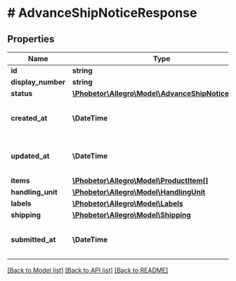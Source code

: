 # # AdvanceShipNoticeResponse

## Properties

Name | Type | Description | Notes
------------ | ------------- | ------------- | -------------
**id** | **string** | An UUID identifier of ASN. |
**display_number** | **string** | A human friendly identifier of ASN. |
**status** | [**\Phobetor\Allegro\Model\AdvanceShipNoticeStatus**](AdvanceShipNoticeStatus.md) |  |
**created_at** | **\DateTime** | The date and time of Advance Ship Notice creation. Provided in [ISO 8601 format](link: https://en.wikipedia.org/wiki/ISO_8601). |
**updated_at** | **\DateTime** | The date and time of last Advance Ship Notice update. Provided in [ISO 8601 format](link: https://en.wikipedia.org/wiki/ISO_8601). |
**items** | [**\Phobetor\Allegro\Model\ProductItem[]**](ProductItem.md) | A list of product items. |
**handling_unit** | [**\Phobetor\Allegro\Model\HandlingUnit**](HandlingUnit.md) |  | [optional]
**labels** | [**\Phobetor\Allegro\Model\Labels**](Labels.md) |  | [optional]
**shipping** | [**\Phobetor\Allegro\Model\Shipping**](Shipping.md) |  | [optional]
**submitted_at** | **\DateTime** | The date and time of Advance Ship Notice submission. Provided in [ISO 8601 format](link: https://en.wikipedia.org/wiki/ISO_8601). | [optional]

[[Back to Model list]](../../README.md#models) [[Back to API list]](../../README.md#endpoints) [[Back to README]](../../README.md)
